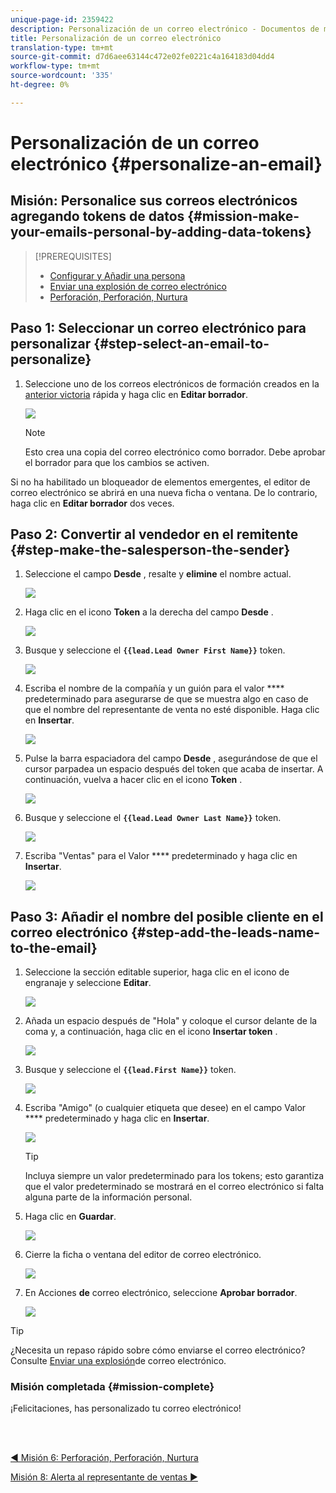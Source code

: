 ```yaml
---
unique-page-id: 2359422
description: Personalización de un correo electrónico - Documentos de marketing - Documentación del producto
title: Personalización de un correo electrónico
translation-type: tm+mt
source-git-commit: d7d6aee63144c472e02fe0221c4a164183d04dd4
workflow-type: tm+mt
source-wordcount: '335'
ht-degree: 0%

---
```



# Personalización de un correo electrónico {#personalize-an-email}

## Misión: Personalice sus correos electrónicos agregando tokens de datos {#mission-make-your-emails-personal-by-adding-data-tokens}

>[!PREREQUISITES]
>
>* [Configurar y Añadir una persona](/help/marketo/getting-started/quick-wins/get-set-up-and-add-a-person.md)
>* [Enviar una explosión de correo electrónico](/help/marketo/getting-started/quick-wins/send-an-email.md)
>* [Perforación, Perforación, Nurtura](/help/marketo/getting-started/quick-wins/drip-drip-nurture.md)


## Paso 1: Seleccionar un correo electrónico para personalizar {#step-select-an-email-to-personalize}

1. Seleccione uno de los correos electrónicos de formación creados en la [anterior victoria](/help/marketo/getting-started/quick-wins/drip-drip-nurture.md) rápida y haga clic en **Editar borrador**.

   ![](assets/one-4.png)

   >[!NOTE]
   >
   >Esto crea una copia del correo electrónico como borrador. Debe aprobar el borrador para que los cambios se activen.

Si no ha habilitado un bloqueador de elementos emergentes, el editor de correo electrónico se abrirá en una nueva ficha o ventana. De lo contrario, haga clic en **Editar borrador** dos veces.

## Paso 2: Convertir al vendedor en el remitente {#step-make-the-salesperson-the-sender}

1. Seleccione el campo **Desde** , resalte y **elimine** el nombre actual.

   ![](assets/two-5.png)

1. Haga clic en el icono **Token** a la derecha del campo **Desde** .

   ![](assets/three-4.png)

1. Busque y seleccione el **`{{lead.Lead Owner First Name}}`** token.

   ![](assets/four-3.png)

1. Escriba el nombre de la compañía y un guión para el valor **** predeterminado para asegurarse de que se muestra algo en caso de que el nombre del representante de venta no esté disponible. Haga clic en **Insertar**.

   ![](assets/five-4.png)

1. Pulse la barra espaciadora del campo **Desde** , asegurándose de que el cursor parpadea un espacio después del token que acaba de insertar. A continuación, vuelva a hacer clic en el icono **Token** .

   ![](assets/six-4.png)

1. Busque y seleccione el **`{{lead.Lead Owner Last Name}}`** token.

   ![](assets/seven-5.png)

1. Escriba &quot;Ventas&quot; para el Valor **** predeterminado y haga clic en **Insertar**.

   ![](assets/eight-3.png)

## Paso 3: Añadir el nombre del posible cliente en el correo electrónico {#step-add-the-leads-name-to-the-email}

1. Seleccione la sección editable superior, haga clic en el icono de engranaje y seleccione **Editar**.

   ![](assets/nine-2.png)

1. Añada un espacio después de &quot;Hola&quot; y coloque el cursor delante de la coma y, a continuación, haga clic en el icono **Insertar token** .

   ![](assets/ten-4.png)

1. Busque y seleccione el **`{{lead.First Name}}`** token.

   ![](assets/eleven-4.png)

1. Escriba &quot;Amigo&quot; (o cualquier etiqueta que desee) en el campo Valor **** predeterminado y haga clic en **Insertar**.

   ![](assets/twelve-3.png)

   >[!TIP]
   >
   >Incluya siempre un valor predeterminado para los tokens; esto garantiza que el valor predeterminado se mostrará en el correo electrónico si falta alguna parte de la información personal.

1. Haga clic en **Guardar**.

   ![](assets/thirteen-3.png)

1. Cierre la ficha o ventana del editor de correo electrónico.

   ![](assets/fourteen-3.png)

1. En Acciones **de** correo electrónico, seleccione **Aprobar borrador**.

   ![](assets/fifteen-3.png)

>[!TIP]
>
>¿Necesita un repaso rápido sobre cómo enviarse el correo electrónico? Consulte [Enviar una explosión](/help/marketo/getting-started/quick-wins/send-an-email.md)de correo electrónico.

### Misión completada {#mission-complete}

¡Felicitaciones, has personalizado tu correo electrónico!

<br> 

[◄ Misión 6: Perforación, Perforación, Nurtura](/help/marketo/getting-started/quick-wins/drip-drip-nurture.md)

[Misión 8: Alerta al representante de ventas ►](/help/marketo/getting-started/quick-wins/alert-the-sales-rep.md)
